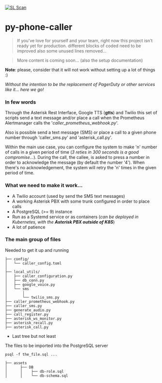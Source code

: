 [![SL Scan](https://github.com/jcfdeb/py-phone-caller/actions/workflows/shiftleft-analysis.yml/badge.svg)](https://github.com/jcfdeb/py-phone-caller/actions/workflows/shiftleft-analysis.yml)


# py-phone-caller

> If you've love for yourself and your team, right now this project isn't ready yet for production. 
> different blocks of coded need to be improved also some unused lines removed...

> More content is coming soon... (also the setup documentation)

**Note**: please, consider that it will not work without setting up a lot of things :) 

*Without the intention to be the replacement of PagerDuty or other services like it... here we go!*


### In few words 

Through the Asterisk Rest Interface, Google TTS (**gtts**) and Twilio this set of scripts send a text message 
and/or place a call when the Prometheus Alertmanager calls the '*caller_prometheus_webhook.py*'.

Also is possible send a text message (SMS) or place a call to a given phone number through 'caller_sms.py' 
and 'asterisk_call.py'. 

Within the main use case, you can configure the system to make 'n' number of calls in a given period of time 
(*3 reties in 300 seconds is a good compromise...*). During the call, the callee, is asked to press a number in order to 
acknowledge the message (by default the number '4'). When there's no acknowledgement, the system will retry the 'n' times
in the given period of time.


### What we need to make it work...

* A Twilio account (used by send the SMS text messages)
* A working Asterisk PBX with some trunk configured in order to place calls
* A PostgreSQL (>= 9) instance
* Run as a Systemd service or as containers (*can be deployed in Kubernetes, with the **Asterisk PBX outside of K8S***)  
* A lot of patience 


### The main group of files  

Needed to get it up and running 

```
├── config/
│   └── caller_config.toml
│
├── local_utils/
│   ├── caller_configuration.py
│   ├── db_conn.py
│   ├── google_voice.py
│   └── sms
│       │
│       └── twilio_sms.py
├── caller_prometheus_webhook.py
├── caller_sms.py
├── generate_audio.py
├── call_register.py
├── asterisk_ws_monitor.py
├── asterisk_recall.py
├── asterisk_call.py
```
* Last tree but not least 

The files to be imported into the PostgreSQL server

``psql -f the_file.sql ...``

```
├── assets
│      ├── DB
│      │    ├── db-role.sql
│      │    └── db-schema.sql
```
